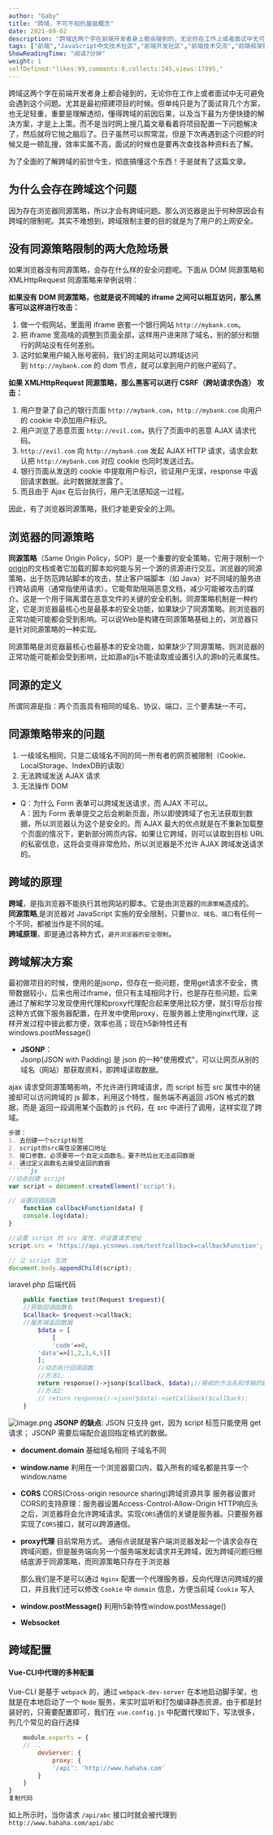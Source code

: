 ```yaml
---
author: "Gaby"
title: "跨域，不可不知的基础概念"
date: 2021-09-02
description: "跨域这两个字在前端开发者身上都会碰到的，无论你在工作上或者面试中无可避免会遇到这个问题。尤其是最初搭建项目的时候。但单纯只是为了面试背几个方案，也无足轻重，重要是理解透彻，懂得跨域的前因后果"
tags: ["前端","JavaScript中文技术社区","前端开发社区","前端技术交流","前端框架教程","JavaScript 学习资源","CSS 技巧与最佳实践","HTML5 最新动态","前端工程师职业发展","开源前端项目","前端技术趋势"]
ShowReadingTime: "阅读7分钟"
weight: 1
selfDefined:"likes:99,comments:0,collects:245,views:17895,"
---
```

跨域这两个字在前端开发者身上都会碰到的，无论你在工作上或者面试中无可避免会遇到这个问题。尤其是最初搭建项目的时候。但单纯只是为了面试背几个方案，也无足轻重，重要是理解透彻，懂得跨域的前因后果，以及当下最为方便快捷的解决方案，才是上上策。而不是当时网上搜几篇文章看着将项目配置一下问题解决了，然后就将它抛之脑后了。日子虽然可以照常混，但是下次再遇到这个问题的时候又是一顿乱搜，效率实属不高，面试的时候也是要再次查找各种资料去了解。

为了全面的了解跨域的前世今生，彻底搞懂这个东西！于是就有了这篇文章。

为什么会存在跨域这个问题
------------

因为存在浏览器同源策略，所以才会有跨域问题。那么浏览器是出于何种原因会有跨域的限制呢。其实不难想到，跨域限制主要的目的就是为了用户的上网安全。

没有同源策略限制的两大危险场景
---------------

如果浏览器没有同源策略，会存在什么样的安全问题呢。下面从 DOM 同源策略和 XMLHttpRequest 同源策略来举例说明：

**如果没有 DOM 同源策略，也就是说不同域的 iframe 之间可以相互访问，那么黑客可以这样进行攻击：**

1.  做一个假网站，里面用 iframe 嵌套一个银行网站 `http://mybank.com`。
2.  把 iframe 宽高啥的调整到页面全部，这样用户进来除了域名，别的部分和银行的网站没有任何差别。
3.  这时如果用户输入账号密码，我们的主网站可以跨域访问到 `http://mybank.com` 的 dom 节点，就可以拿到用户的账户密码了。

**如果 XMLHttpRequest 同源策略，那么黑客可以进行 CSRF（跨站请求伪造） 攻击：**

1.  用户登录了自己的银行页面 `http://mybank.com`，`http://mybank.com` 向用户的 cookie 中添加用户标识。
2.  用户浏览了恶意页面 `http://evil.com`，执行了页面中的恶意 AJAX 请求代码。
3.  `http://evil.com` 向 `http://mybank.com` 发起 AJAX HTTP 请求，请求会默认把 `http://mybank.com` 对应 cookie 也同时发送过去。
4.  银行页面从发送的 cookie 中提取用户标识，验证用户无误，response 中返回请求数据。此时数据就泄露了。
5.  而且由于 Ajax 在后台执行，用户无法感知这一过程。

因此，有了浏览器同源策略，我们才能更安全的上网。

浏览器的同源策略
--------

**同源策略**（Same Origin Policy，SOP）是一个重要的安全策略，它用于限制一个[origin](https://link.juejin.cn?target=https%3A%2F%2Fdeveloper.mozilla.org%2Fzh-CN%2Fdocs%2FGlossary%2FOrigin "https://developer.mozilla.org/zh-CN/docs/Glossary/Origin")的文档或者它加载的脚本如何能与另一个源的资源进行交互。浏览器的同源策略，出于防范跨站脚本的攻击，禁止客户端脚本（如 Java）对不同域的服务进行跨站调用（通常指使用请求）。它能帮助阻隔恶意文档，减少可能被攻击的媒介。这是一个用于隔离潜在恶意文件的关键的安全机制。同源策略机制是一种约定，它是浏览器最核心也是最基本的安全功能，如果缺少了同源策略。则浏览器的正常功能可能都会受到影响。可以说Web是构建在同源策略基础上的，浏览器只是针对同源策略的一种实现。

同源策略是浏览器最核心也最基本的安全功能，如果缺少了同源策略，则浏览器的正常功能可能都会受到影响，比如源a的js不能读取或设置引入的源b的元素属性。

同源的定义
-----

所谓同源是指：两个页面具有相同的域名、协议、端口，三个要素缺一不可。

**同源策略带来的问题**
-------------

1.  一级域名相同，只是二级域名不同的同一所有者的网页被限制（Cookie、LocalStorage、IndexDB的读取）
2.  无法跨域发送 AJAX 请求
3.  无法操作 DOM

*   Q：为什么 Form 表单可以跨域发送请求，而 AJAX 不可以。  
    A：因为 Form 表单提交之后会刷新页面，所以即使跨域了也无法获取到数据，所以浏览器认为这个是安全的。而 AJAX 最大的优点就是在不重新加载整个页面的情况下，更新部分网页内容。如果让它跨域，则可以读取到目标 URL 的私密信息，这将会变得非常危险，所以浏览器是不允许 AJAX 跨域发送请求的。

跨域的原理
-----

**跨域**，是指浏览器不能执行其他网站的脚本。它是由浏览器的`同源策略`造成的。  
**同源策略**,是浏览器对 JavaScript 实施的安全限制，只要`协议、域名、端口`有任何一个不同，都被当作是不同的域。  
**跨域原理**，即是通过各种方式，`避开浏览器的安全限制`。

跨域解决方案
------

最初做项目的时候，使用的是jsonp，但存在一些问题，使用get请求不安全，携带数据较小，后来也用过iframe，但只有主域相同才行，也是存在些问题，后来通过了解和学习发现使用代理和proxy代理配合起来使用比较方便，就引导后台按这种方式做下服务器配置，在开发中使用proxy，在服务器上使用nginx代理，这样开发过程中彼此都方便，效率也高；现在h5新特性还有 windows.postMessage()

*   **JSONP**：  
    Jsonp(JSON with Padding) 是 json 的一种"使用模式"，可以让网页从别的域名（网站）那获取资料，即跨域读取数据。

ajax 请求受同源策略影响，不允许进行跨域请求，而 script 标签 src 属性中的链 接却可以访问跨域的 js 脚本，利用这个特性，服务端不再返回 JSON 格式的数据，而是 返回一段调用某个函数的 js 代码，在 src 中进行了调用，这样实现了跨域。

```markdown
步骤：
1. 去创建一个script标签
2. script的src属性设置接口地址
3. 接口参数，必须要带一个自定义函数名，要不然后台无法返回数据
4. 通过定义函数名去接受返回的数据
``````js
//动态创建 script
var script = document.createElement('script');

// 设置回调函数
    function callbackFunction(data) {
    console.log(data);
}

//设置 script 的 src 属性，并设置请求地址
script.src = 'https://api.ycsnews.com/test?callback=callbackFunction';

// 让 script 生效
document.body.appendChild(script);
```

laravel php 后端代码

```php
    public function test(Request $request){
    //获取回调函数名
    $callback= $request->callback;
    //服务端返回数据
        $data = [
            [
            'code'=>0,
        'data'=>[1,2,3,4,5]]
        ];
        //动态执行回调函数
        //方法1:
        return response()->jsonp($callback, $data);//接收的方法名和传输的数据
        //方法2:
        // return response()->json($data)->setCallback($callback);
    }
```

![image.png](/images/jueJin/e6264f3945b1453.png) **JSONP 的缺点**: JSON 只支持 get，因为 script 标签只能使用 get 请求； JSONP 需要后端配合返回指定格式的数据。

*   **document.domain** 基础域名相同 子域名不同
    
*   **window.name** 利用在一个浏览器窗口内，载入所有的域名都是共享一个window.name
    
*   **CORS** CORS(Cross-origin resource sharing)跨域资源共享 服务器设置对CORS的支持原理：服务器设置Access-Control-Allow-Origin HTTP响应头之后，浏览器将会允许跨域请求。实现`CORS`通信的关键是服务器。只要服务器实现了`CORS`接口，就可以跨源通信。
    
*   **proxy代理** 目前常用方式。 通俗点说就是客户端浏览器发起一个请求会存在跨域问题，但是服务端向另一个服务端发起请求并无跨域，因为跨域问题归根结底源于同源策略，而同源策略只存在于浏览器
    
    那么我们是不是可以通过 `Nginx` 配置一个代理服务器，反向代理访问跨域的接口，并且我们还可以修改 `Cookie` 中 `domain` 信息，方便当前域 `Cookie` 写入
    
*   **window.postMessage()** 利用h5新特性window.postMessage()
    
*   **Websocket**
    

跨域配置
----

#### Vue-CLI中代理的多种配置

Vue-CLI 是基于 `webpack` 的，通过 `webpack-dev-server` 在本地启动脚手架，也就是在本地启动了一个 `Node` 服务，来实时监听和打包编译静态资源，由于都是封装好的，只需要配置即可，我们在 `vue.config.js` 中配置代理如下，写法很多，列几个常见的自行选择

```js
    module.exports = {
    //...
        devServer: {
            proxy: {
            '/api': 'http://www.hahaha.com'
        }
    }
}
复制代码
```

如上所示时，当你请求 `/api/abc` 接口时就会被代理到 `http://www.hahaha.com/api/abc`